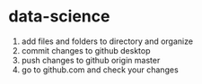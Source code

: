 # data-science

1. add files and folders to directory and organize
2. commit changes to github desktop
3. push changes to github origin master
4. go to github.com and check your changes
